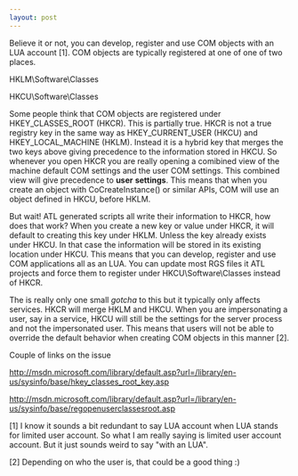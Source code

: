 ```yaml
---
layout: post
---
```

Believe it or not, you can develop, register and use COM objects with an LUA account [1].  COM objects are typically registered at one of one of two places.

   HKLM\Software\Classes

   HKCU\Software\Classes

Some people think that COM objects are registered under HKEY_CLASSES_ROOT (HKCR).  This is partially true.  HKCR is not a true registry key in the same way as HKEY_CURRENT_USER (HKCU) and HKEY_LOCAL_MACHINE (HKLM).  Instead it is a hybrid key that merges the two keys above giving precedence to the information stored in HKCU.  So whenever you open HKCR you are really opening a comibined view of the machine default COM settings and the user COM settings.  This combined view will give precedence to **user** **settings**.  This means that when you create an object with CoCreateInstance() or similar APIs, COM will use an object defined in HKCU, before HKLM.

But wait! ATL generated scripts all write their information to HKCR, how does that work?  When you create a new key or value under HKCR, it will default to creating this key under HKLM.  Unless the key already exists under HKCU.  In that case the information will be stored in its existing location under HKCU.  This means that you can develop, register and use COM applications all as an LUA.  You can update most RGS files it ATL projects and force them to register under HKCU\Software\Classes instead of HKCR.

The is really only one small _gotcha_ to this but it typically only affects services.  HKCR will merge HKLM and HKCU.  When you are impersonating a user, say in a service, HKCU will still be the settings for the server process and not the impersonated user.  This means that users will not be able to override the default behavior when creating COM objects in this manner [2].

Couple of links on the issue

<http://msdn.microsoft.com/library/default.asp?url=/library/en-us/sysinfo/base/hkey_classes_root_key.asp>

<http://msdn.microsoft.com/library/default.asp?url=/library/en-us/sysinfo/base/regopenuserclassesroot.asp>

[1] I know it sounds a bit redundant to say LUA account when LUA stands for
limited user account.  So what I am really saying is limited user account
account.  But it just sounds weird to say "with an LUA".

[2] Depending on who the user is, that could be a good thing :)

